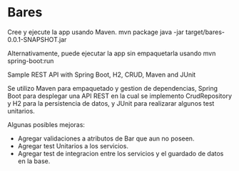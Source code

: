 # Bares

Cree y ejecute la app usando Maven.
mvn package
java -jar target/bares-0.0.1-SNAPSHOT.jar

Alternativamente, puede ejecutar la app sin empaquetarla usando
mvn spring-boot:run

Sample REST API with Spring Boot, H2, CRUD, Maven and JUnit

Se utilizo Maven para empaquetado y gestion de dependencias, 
Spring Boot para desplegar una API REST en la cual se implemento CrudRepository y H2 para la persistencia de datos,
y JUnit para realizarar algunos test unitarios.

Algunas posibles mejoras:
- Agregar validaciones a atributos de Bar que aun no poseen.
- Agregar test Unitarios a los servicios.
- Agregar test de integracion entre los servicios y el guardado de datos en la base.
